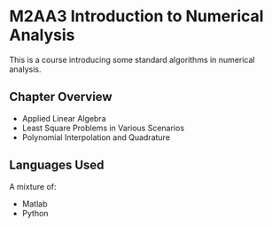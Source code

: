 # M2AA3 Introduction to Numerical Analysis
This is a course introducing some standard algorithms in numerical analysis.

## Chapter Overview
- Applied Linear Algebra
- Least Square Problems in Various Scenarios
- Polynomial Interpolation and Quadrature

## Languages Used
A mixture of:
- Matlab
- Python
